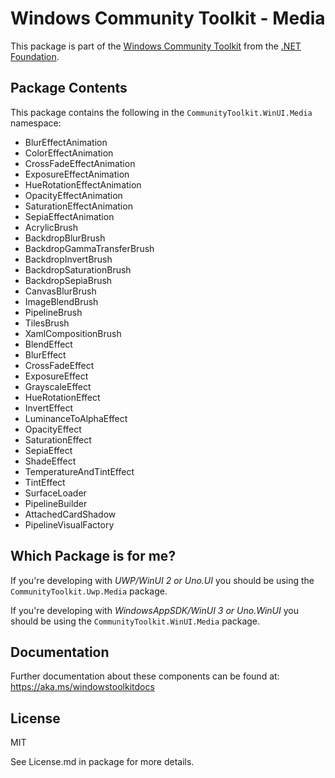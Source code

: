 
# Windows Community Toolkit - Media

This package is part of the [Windows Community Toolkit](https://aka.ms/toolkit/windows) from the [.NET Foundation](https://dotnetfoundation.org).

## Package Contents

This package contains the following in the `CommunityToolkit.WinUI.Media` namespace:

- BlurEffectAnimation
- ColorEffectAnimation
- CrossFadeEffectAnimation
- ExposureEffectAnimation
- HueRotationEffectAnimation
- OpacityEffectAnimation
- SaturationEffectAnimation
- SepiaEffectAnimation
- AcrylicBrush
- BackdropBlurBrush
- BackdropGammaTransferBrush
- BackdropInvertBrush
- BackdropSaturationBrush
- BackdropSepiaBrush
- CanvasBlurBrush
- ImageBlendBrush
- PipelineBrush
- TilesBrush
- XamlCompositionBrush
- BlendEffect
- BlurEffect
- CrossFadeEffect
- ExposureEffect
- GrayscaleEffect
- HueRotationEffect
- InvertEffect
- LuminanceToAlphaEffect
- OpacityEffect
- SaturationEffect
- SepiaEffect
- ShadeEffect
- TemperatureAndTintEffect
- TintEffect
- SurfaceLoader
- PipelineBuilder
- AttachedCardShadow
- PipelineVisualFactory

## Which Package is for me?

If you're developing with _UWP/WinUI 2 or Uno.UI_ you should be using the `CommunityToolkit.Uwp.Media` package.

If you're developing with _WindowsAppSDK/WinUI 3 or Uno.WinUI_ you should be using the `CommunityToolkit.WinUI.Media` package.

## Documentation

Further documentation about these components can be found at: https://aka.ms/windowstoolkitdocs

## License

MIT

See License.md in package for more details.

